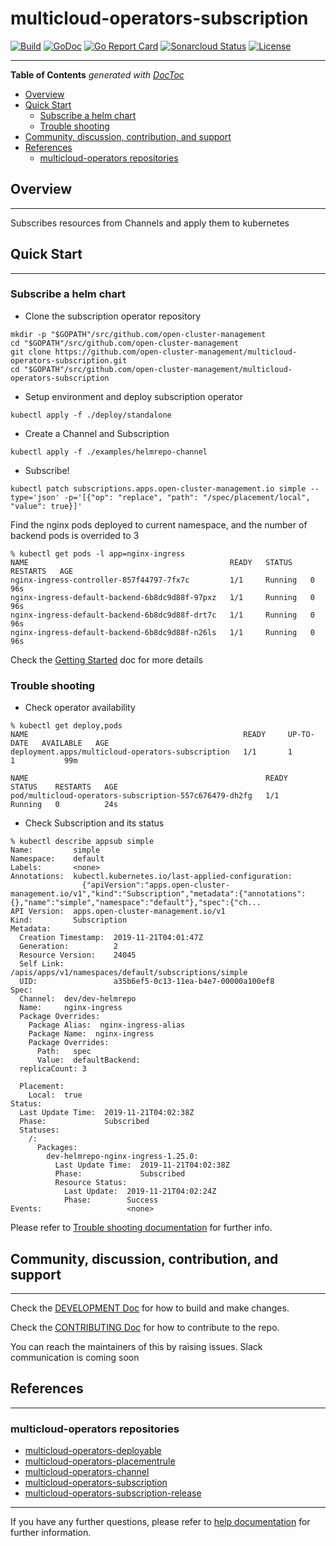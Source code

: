 # multicloud-operators-subscription

[![Build](https://api.travis-ci.com/open-cluster-management/multicloud-operators-subscription.svg?branch=master)](https://api.travis-ci.com/open-cluster-management/multicloud-operators-subscription.svg?branch=master)
[![GoDoc](https://godoc.org/github.com/open-cluster-management/multicloud-operators-subscription?status.svg)](https://godoc.org/github.com/open-cluster-management/multicloud-operators-subscription)
[![Go Report Card](https://goreportcard.com/badge/github.com/open-cluster-management/multicloud-operators-subscription)](https://goreportcard.com/report/github.com/open-cluster-management/multicloud-operators-subscription)
[![Sonarcloud Status](https://sonarcloud.io/api/project_badges/measure?project=open-cluster-management_multicloud-operators-subscription&metric=coverage)](https://sonarcloud.io/api/project_badges/measure?project=open-cluster-management_multicloud-operators-subscription&metric=coverage)
[![License](https://img.shields.io/:license-apache-blue.svg)](http://www.apache.org/licenses/LICENSE-2.0.html)

------

<!-- START doctoc generated TOC please keep comment here to allow auto update -->
<!-- DON'T EDIT THIS SECTION, INSTEAD RE-RUN doctoc TO UPDATE -->
**Table of Contents**  *generated with [DocToc](https://github.com/thlorenz/doctoc)*

- [Overview](#overview)
- [Quick Start](#quick-start)
    - [Subscribe a helm chart](#subscribe-a-helm-chart)
    - [Trouble shooting](#trouble-shooting)
- [Community, discussion, contribution, and support](#community-discussion-contribution-and-support)
- [References](#references)
    - [multicloud-operators repositories](#multicloud-operators-repositories)

<!-- END doctoc generated TOC please keep comment here to allow auto update -->

## Overview

------

Subscribes resources from Channels and apply them to kubernetes

## Quick Start

------

### Subscribe a helm chart

- Clone the subscription operator repository

```shell
mkdir -p "$GOPATH"/src/github.com/open-cluster-management
cd "$GOPATH"/src/github.com/open-cluster-management
git clone https://github.com/open-cluster-management/multicloud-operators-subscription.git
cd "$GOPATH"/src/github.com/open-cluster-management/multicloud-operators-subscription
```


- Setup environment and deploy subscription operator

```shell
kubectl apply -f ./deploy/standalone
```

- Create a Channel and Subscription

```shell
kubectl apply -f ./examples/helmrepo-channel
```

- Subscribe!

```shell
kubectl patch subscriptions.apps.open-cluster-management.io simple --type='json' -p='[{"op": "replace", "path": "/spec/placement/local", "value": true}]'
```

Find the nginx pods deployed to current namespace, and the number of backend pods is overrided to 3

```shell
% kubectl get pods -l app=nginx-ingress
NAME                                             READY   STATUS    RESTARTS   AGE
nginx-ingress-controller-857f44797-7fx7c         1/1     Running   0          96s
nginx-ingress-default-backend-6b8dc9d88f-97pxz   1/1     Running   0          96s
nginx-ingress-default-backend-6b8dc9d88f-drt7c   1/1     Running   0          96s
nginx-ingress-default-backend-6b8dc9d88f-n26ls   1/1     Running   0          96s
```

Check the [Getting Started](docs/getting_started.md) doc for more details

### Trouble shooting

- Check operator availability

```shell
% kubectl get deploy,pods
NAME                                                READY     UP-TO-DATE   AVAILABLE   AGE
deployment.apps/multicloud-operators-subscription   1/1       1            1           99m

NAME                                                     READY     STATUS    RESTARTS   AGE
pod/multicloud-operators-subscription-557c676479-dh2fg   1/1       Running   0          24s
```

- Check Subscription and its status

```shell
% kubectl describe appsub simple
Name:         simple
Namespace:    default
Labels:       <none>
Annotations:  kubectl.kubernetes.io/last-applied-configuration:
                {"apiVersion":"apps.open-cluster-management.io/v1","kind":"Subscription","metadata":{"annotations":{},"name":"simple","namespace":"default"},"spec":{"ch...
API Version:  apps.open-cluster-management.io/v1
Kind:         Subscription
Metadata:
  Creation Timestamp:  2019-11-21T04:01:47Z
  Generation:          2
  Resource Version:    24045
  Self Link:           /apis/apps/v1/namespaces/default/subscriptions/simple
  UID:                 a35b6ef5-0c13-11ea-b4e7-00000a100ef8
Spec:
  Channel:  dev/dev-helmrepo
  Name:     nginx-ingress
  Package Overrides:
    Package Alias:  nginx-ingress-alias
    Package Name:  nginx-ingress
    Package Overrides:
      Path:   spec
      Value:  defaultBackend:
  replicaCount: 3

  Placement:
    Local:  true
Status:
  Last Update Time:  2019-11-21T04:02:38Z
  Phase:             Subscribed
  Statuses:
    /:
      Packages:
        dev-helmrepo-nginx-ingress-1.25.0:
          Last Update Time:  2019-11-21T04:02:38Z
          Phase:             Subscribed
          Resource Status:
            Last Update:  2019-11-21T04:02:24Z
            Phase:        Success
Events:                   <none>
```

Please refer to [Trouble shooting documentation](docs/trouble_shooting.md) for further info.

## Community, discussion, contribution, and support

------

Check the [DEVELOPMENT Doc](docs/development.md) for how to build and make changes.

Check the [CONTRIBUTING Doc](CONTRIBUTING.md) for how to contribute to the repo.

You can reach the maintainers of this by raising issues. Slack communication is coming soon

## References

------

### multicloud-operators repositories

- [multicloud-operators-deployable](https://github.com/open-cluster-management/multicloud-operators-deployable)
- [multicloud-operators-placementrule](https://github.com/open-cluster-management/multicloud-operators-placementrule)
- [multicloud-operators-channel](https://github.com/open-cluster-management/multicloud-operators-channel)
- [multicloud-operators-subscription](https://github.com/open-cluster-management/multicloud-operators-subscription)
- [multicloud-operators-subscription-release](https://github.com/open-cluster-management/multicloud-operators-subscription-release)

------

If you have any further questions, please refer to
[help documentation](docs/help.md) for further information.
